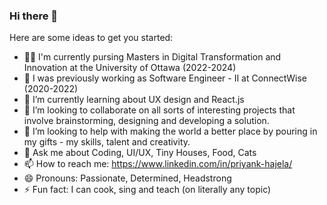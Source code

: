 ### Hi there 👋

<!--
**psonH/psonH** is a ✨ _special_ ✨ repository because its `README.md` (this file) appears on your GitHub profile. -->

Here are some ideas to get you started:

- 👨‍🎓 I'm currently pursing Masters in Digital Transformation and Innovation at the University of Ottawa (2022-2024)
- 🔭 I was previously working as Software Engineer - II at ConnectWise (2020-2022)
- 🌱 I’m currently learning about UX design and React.js
- 👯 I’m looking to collaborate on all sorts of interesting projects that involve brainstorming, designing and developing a solution.
- 🤔 I’m looking to help with making the world a better place by pouring in my gifts - my skills, talent and creativity.
- 💬 Ask me about Coding, UI/UX, Tiny Houses, Food, Cats
- 📫 How to reach me: https://www.linkedin.com/in/priyank-hajela/
- 😄 Pronouns: Passionate, Determined, Headstrong
- ⚡ Fun fact: I can cook, sing and teach (on literally any topic)

